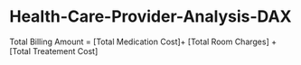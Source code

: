 # Health-Care-Provider-Analysis-DAX
Total Billing Amount = [Total Medication Cost]+ [Total Room Charges] +[Total Treatement Cost]




